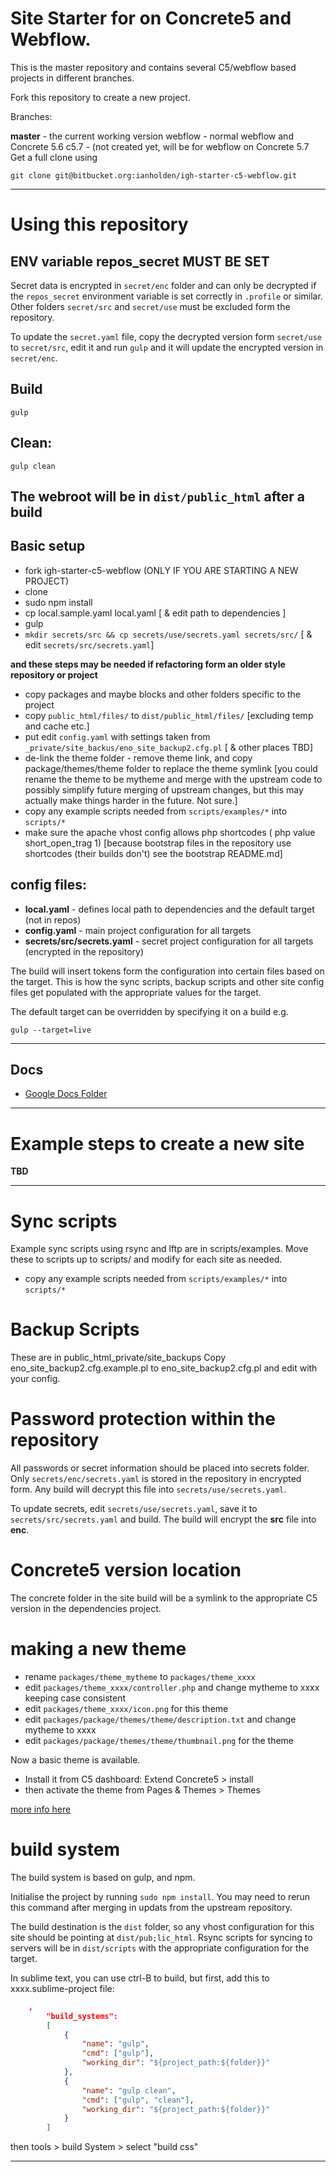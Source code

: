 # Site Starter for on Concrete5 and Webflow.

This is the master repository and contains several C5/webflow based projects in different branches.

Fork this repository to create a new project.

Branches:

**master** - the current working version
webflow - normal webflow and Concrete 5.6
c5.7 - (not created yet, will be for webflow on Concrete 5.7
Get a full clone using

    git clone git@bitbucket.org:ianholden/igh-starter-c5-webflow.git



---

# Using this repository

## ENV variable repos_secret MUST BE SET

Secret data is encrypted in `secret/enc` folder and can only be decrypted if the `repos_secret` environment variable is set correctly in `.profile` or similar.
Other folders `secret/src` and `secret/use` must be excluded form the repository.

To update the `secret.yaml` file, copy the decrypted version form `secret/use` to `secret/src`, edit it and run `gulp` and it will update the encrypted version in `secret/enc`.

## Build

    gulp

## Clean:

    gulp clean

## The webroot will be in `dist/public_html` after a build


## Basic setup

* fork igh-starter-c5-webflow (ONLY IF YOU ARE STARTING A NEW PROJECT)
* clone
* sudo npm install
* cp local.sample.yaml local.yaml [ & edit path to dependencies ]
* gulp
* `mkdir secrets/src && cp secrets/use/secrets.yaml secrets/src/` [ & edit `secrets/src/secrets.yaml`]

**and these steps may be needed if refactoring form an older style repository or project**

* copy packages and maybe blocks and other folders specific to the project
* copy `public_html/files/` to `dist/public_html/files/` [excluding temp and cache etc.]
* put edit `config.yaml` with settings taken from `_private/site_backus/eno_site_backup2.cfg.pl` [ & other places TBD]
* de-link the theme folder - remove theme link, and copy package/themes/theme folder to replace the theme symlink [you could rename the theme to be mytheme and merge with the upstream code to possibly simplify future merging of upstream changes, but this may actually make things harder in the future. Not sure.]
* copy any example scripts needed from `scripts/examples/*` into `scripts/*`
* make sure the apache vhost config allows php shortcodes ( php value short_open_trag 1) [because bootstrap files in the repository use shortcodes (their builds don't) see the bootstrap README.md]

## config files:

* **local.yaml** - defines local path to dependencies and the default target (not in repos)
* **config.yaml** - main project configuration for all targets
* **secrets/src/secrets.yaml** - secret project configuration for all targets (encrypted in the repository)

The build will insert tokens form the configuration into certain files based on the target.
This is how the sync scripts, backup scripts and other site config files get populated with the appropriate values for the target.

The default target can be overridden by specifying it on a build e.g.

`gulp --target=live`

---

## Docs

* [Google Docs Folder](https://drive.google.com/folderview?id=0B-QgHwm-NQ-4ZG9aQVcwZlZ5aVE&usp=sharing)

---

# Example steps to create a new site

**TBD**

---

# Sync scripts

Example sync scripts using rsync and lftp are in scripts/examples.
Move these to scripts up to scripts/ and modify for each site as needed.

* copy any example scripts needed from `scripts/examples/*` into `scripts/*`

# Backup Scripts

These are in public_html_private/site_backups
Copy eno_site_backup2.cfg.example.pl to eno_site_backup2.cfg.pl and edit with your config.


# Password protection within the repository

All passwords or secret information should be placed into secrets folder.
Only `secrets/enc/secrets.yaml` is stored in the repository in encrypted form.
Any build will decrypt this file into `secrets/use/secrets.yaml`.

To update secrets, edit `secrets/use/secrets.yaml`, save it to `secrets/src/secrets.yaml` and build. The build will encrypt the **src** file into **enc**. 


# Concrete5 version location

The concrete folder in the site build will be a symlink to the appropriate C5 version in the dependencies project.

# making a new theme

* rename `packages/theme_mytheme` to `packages/theme_xxxx`
* edit `packages/theme_xxxx/controller.php` and change mytheme to xxxx keeping case consistent
* edit `packages/theme_xxxx/icon.png` for this theme
* edit `packages/package/themes/theme/description.txt` and change mytheme to xxxx
* edit `packages/package/themes/theme/thumbnail.png` for the theme

Now a basic theme is available. 

* Install it from C5 dashboard: Extend Concrete5 > install
* then activate the theme from Pages & Themes > Themes

[more info here](https://docs.google.com/document/d/1LMEpkpX0AXMSkcmoRosPwrEoM3gKahLcFDSK9VOC4WM/edit#)


# build system

The build system is based on gulp, and npm.

Initialise the project by running `sudo npm install`. You may need to rerun this command after merging in updats from the upstream repository.

The build destination is the `dist` folder, so any vhost configuration for this site should be pointing at `dist/pub;lic_html`.
Rsync scripts for syncing to servers will be in `dist/scripts` with the appropriate configuration for the target.

In sublime text, you can use ctrl-B to build, but first, add this to xxxx.sublime-project file:

```json
	,
	 	"build_systems":
	    [
	        {
	            "name": "gulp",
	            "cmd": ["gulp"],
	            "working_dir": "${project_path:${folder}}"
	        },
	        {
	            "name": "gulp clean",
	            "cmd": ["gulp", "clean"],
	            "working_dir": "${project_path:${folder}}"
	        }        
	    ]
```

then tools > build System > select "build css"

---

